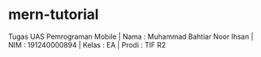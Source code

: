 # mern-tutorial

Tugas UAS Pemrograman Mobile | Nama  : Muhammad Bahtiar Noor Ihsan | NIM   : 191240000894 | Kelas : EA | Prodi : TIF R2
